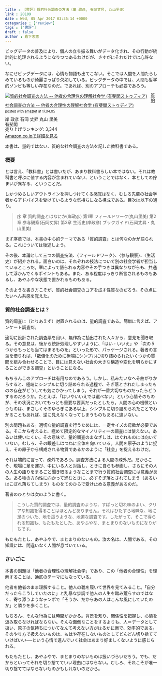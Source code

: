 ```yaml
---
title : 【書評】質的社会調査の方法（岸 政彦, 石岡丈昇, 丸山里美）
link : 20109
date : Wed, 05 Apr 2017 03:35:14 +0000
categories : ["review"]
tags : ["書評"]
draft : false
author : 倉下忠憲
---
```


ビッグデータの普及により、個人の立ち振る舞いがデータ化され、その行動が統計的に処理されるようになりつつあるわけだが、さすがにそれだけでは心許ない。

なにせビッグデータには、心情も物語も出てこない。そこでは人間を人間たらしめているものが綺麗さっぱり欠如している。ビッグデータの中では、人間も哲学的ゾンビも等しい存在なのだ。であれば、別のアプローチも必要であろう。

<div class="amazlet-box" style="margin-bottom:0px;"><div class="amazlet-image" style="float:left;margin:0px 12px 1px 0px;"><a href="http://www.amazon.co.jp/exec/obidos/ASIN/4641150370/rashita1000-22/ref=nosim/" name="amazletlink" target="_blank"><img src="https://images-fe.ssl-images-amazon.com/images/I/41kvdRSWoIL._SL160_.jpg" alt="質的社会調査の方法 -- 他者の合理性の理解社会学 (有斐閣ストゥディア)" style="border: none;" /></a></div><div class="amazlet-info" style="line-height:120%; margin-bottom: 10px"><div class="amazlet-name" style="margin-bottom:10px;line-height:120%"><a href="http://www.amazon.co.jp/exec/obidos/ASIN/4641150370/rashita1000-22/ref=nosim/" name="amazletlink" target="_blank">質的社会調査の方法 -- 他者の合理性の理解社会学 (有斐閣ストゥディア)</a><div class="amazlet-powered-date" style="font-size:80%;margin-top:5px;line-height:120%">posted with <a href="http://www.amazlet.com/" title="amazlet" target="_blank">amazlet</a> at 17.04.05</div></div><div class="amazlet-detail">岸 政彦 石岡 丈昇 丸山 里美 <br />有斐閣 <br />売り上げランキング: 3,344<br /></div><div class="amazlet-sub-info" style="float: left;"><div class="amazlet-link" style="margin-top: 5px"><a href="http://www.amazon.co.jp/exec/obidos/ASIN/4641150370/rashita1000-22/ref=nosim/" name="amazletlink" target="_blank">Amazon.co.jpで詳細を見る</a></div></div></div><div class="amazlet-footer" style="clear: left"></div></div>

本書は、量的ではない、質的な社会調査の方法を記した教科書である。

<h3>概要</h3>

とは言え、「教科書」とは書いたが、あまり教科書らしい本ではない。それは教科書と呼ぶに値する内容が含まれていない、ということではなく、本としての佇まいが異なる、ということだ。

しかつめらしいアウトラインを押しつけてくる感覚はなく、むしろ先輩の社会学者からアドバイスを受けているような気持ちになる構成である。目次は以下の通り。

<blockquote>
序 章 質的調査とはなにか(岸政彦)
第1章 フィールドワーク(丸山里美)
第2章 参与観察(石岡丈昇)
第3章 生活史(岸政彦)
ブックガイド(石岡丈昇・丸山里美)
</blockquote>

まず序章では、本書の中心的テーマである「質的調査」とは何なのかが語られる。これについては後述しよう。

その後、本論として三つの調査技法、〈フィールドワーク〉、〈参与観察〉、〈生活史〉が紹介される。面白いのは、それぞれの技法について別の社会学者が担当しているところだ。章によって語られる内容やその手つきは異なりながらも、共通して浮かんでくるポイントもある。また、ある程度はっきり断言されるものもあるし、あやふやな状態で置かれるものもある。

そのような書き方こそが、質的社会調査のコアを成す性質なのだろう。その点にたいへん共感を覚えた。

<h3>質的社会調査とは？</h3>

質的調査に（とりあえず）対置されるのは、量的調査である。簡単に言えば、アンケート調査だ。

適切に設計された調査票を用い、無作為に抽出された人々から、意見を聞き取る。その意見は、後から統計処理しやすいように、「はい・いいえ」や「次の５つからもっとも当てはまるものを」といった形で、パッケージされる。著者の言葉を借りれば、「数値化のために極端にシンプルに切り詰められたいくつかの質問を組み合わせることで、目には見えない社会の大きな構造や変化を明らかにすることができる調査」ということになる。

もちろんこのアプローチは有用なのであろう。しかし、私みたいなへそ曲がりからすると、極端にシンプルに切り詰められる過程で、そぎ落とされたしまったものの存在がどうしても気にかかってしまう。それが一番大切なものだったらどうするのだろうか。たとえば、「はいやいいえでは選べない」という心情そのものが、その状況においてもっとも重要な要素だったとしたら。人間の心の機微というものは、まさしくそのゆらぎにある以上、シンプルに切り詰められたことでわかることもあれば、逆に見えなくなってしまうものもあるに違いない。

別の問題もある。適切な量的調査を行うためには、一定サイズの母数が必要である。そこから考えると、極めて限定的なマイノリティーの調査には使えない。あるいは使いにくい。その意味で、量的調査のまなざしは、はぐれものには向いていない。むしろ、その眼差しはつねに全体を向いている。人間を原子のように捉え、その原子から構成される物質であるかのように「社会」を捉えるわけだ。

それは端的に言って、疎外であろう。調査方法による人間の疎外だ。だからこそ、現場に足を運び、中にいる人と対話し、ときに自らも参画し、さらにその人の人生の語りをまるごと聞き取るようなことまで行う質的社会調査には意義がある。ある種の方向性に向かって進むときに、必ずそぎ落とされてしまう（あるいはこぼれ落ちてしまう）ものをてのひらで受け止める意義があるのだ。

著者のひとりは次のように書く。

<blockquote>
こうした質的調査では、量的調査のような、すぱっと切れ味のよい、クリアな知識を得ることはほとんどありません。それはひたすら地味な、地に足のついた、地を這うような、地道な調査です。したがって、そこで得られる知識も、もたもたとした、あやふやな、まとまりのないものになりがちです。
</blockquote>

もたもたとし、あやふやで、まとまりのないもの。汝の名は、人間である。その知識には、間違いなく人間が息づいている。

<h3>さいごに</h3>

本書の副題は「他者の合理性の理解社会学」であり、この「他者の合理性」を理解することは、通底のテーマにもなっている。

他者を他者のまま理解すること。他人の靴を履いて世界を見てみること。「自分だったらこうしていたのに」と乱暴な歩調で他人の人生を踏み荒らすのではなく、寄り添うようなテンポで「そうか、だからあの人はこんな風にしていたのか」と隣りを歩くこと。

もちろん、そんな行為には時間がかかる。背景を知り、関係性を把握し、心情を汲み取らなければならない。そんな面倒なことをするよりも、人＝データとして扱い、原子の気持ちについてなんて考えない方がはるかに楽で、効率的である。そのやり方で扱えないものは、もはや存在しないものとしてどんどん切り捨てていけばいい──という心情で進んでいく社会はあまり好ましくないように感じられる。

もたもたとし、あやふやで、まとまりのないものは扱いづらいだろう。でも、だからといってそれを切り捨てていい理由にはならない。むしろ、それこそが唯一切り捨ててはならないものかもしれないのだから。
